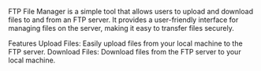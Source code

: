 FTP File Manager is a simple tool that allows users to upload and download files to and from an FTP server. It provides a user-friendly interface for managing files on the server, making it easy to transfer files securely.

Features
Upload Files: Easily upload files from your local machine to the FTP server.
Download Files: Download files from the FTP server to your local machine.

